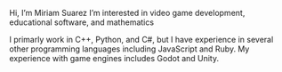 Hi, I’m Miriam Suarez
I’m interested in video game development, educational software, and mathematics

I primarly work in C++, Python, and C#, but I have experience in several other programming languages including JavaScript and Ruby. 
My experience with game engines includes Godot and Unity. 

<!---
mimisuar/mimisuar is a ✨ special ✨ repository because its `README.md` (this file) appears on your GitHub profile.
You can click the Preview link to take a look at your changes.
--->
